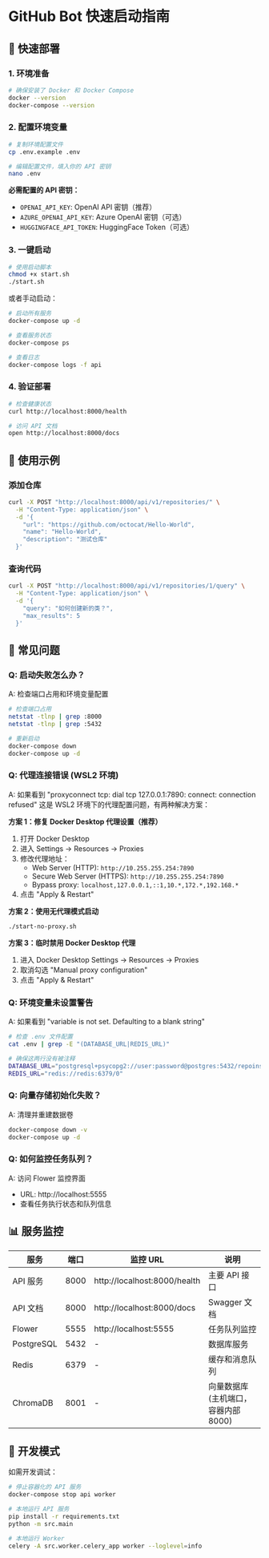 # GitHub Bot 快速启动指南

## 🚀 快速部署

### 1. 环境准备
```bash
# 确保安装了 Docker 和 Docker Compose
docker --version
docker-compose --version
```

### 2. 配置环境变量
```bash
# 复制环境配置文件
cp .env.example .env

# 编辑配置文件，填入你的 API 密钥
nano .env
```

**必需配置的 API 密钥：**
- `OPENAI_API_KEY`: OpenAI API 密钥（推荐）
- `AZURE_OPENAI_API_KEY`: Azure OpenAI 密钥（可选）
- `HUGGINGFACE_API_TOKEN`: HuggingFace Token（可选）

### 3. 一键启动
```bash
# 使用启动脚本
chmod +x start.sh
./start.sh
```

或者手动启动：
```bash
# 启动所有服务
docker-compose up -d

# 查看服务状态
docker-compose ps

# 查看日志
docker-compose logs -f api
```

### 4. 验证部署
```bash
# 检查健康状态
curl http://localhost:8000/health

# 访问 API 文档
open http://localhost:8000/docs
```

## 📝 使用示例

### 添加仓库
```bash
curl -X POST "http://localhost:8000/api/v1/repositories/" \
  -H "Content-Type: application/json" \
  -d '{
    "url": "https://github.com/octocat/Hello-World",
    "name": "Hello-World",
    "description": "测试仓库"
  }'
```

### 查询代码
```bash
curl -X POST "http://localhost:8000/api/v1/repositories/1/query" \
  -H "Content-Type: application/json" \
  -d '{
    "query": "如何创建新的类？",
    "max_results": 5
  }'
```

## 🔧 常见问题

### Q: 启动失败怎么办？
A: 检查端口占用和环境变量配置
```bash
# 检查端口占用
netstat -tlnp | grep :8000
netstat -tlnp | grep :5432

# 重新启动
docker-compose down
docker-compose up -d
```

### Q: 代理连接错误 (WSL2 环境)
A: 如果看到 "proxyconnect tcp: dial tcp 127.0.0.1:7890: connect: connection refused"
这是 WSL2 环境下的代理配置问题，有两种解决方案：

**方案 1：修复 Docker Desktop 代理设置（推荐）**
1. 打开 Docker Desktop
2. 进入 Settings → Resources → Proxies
3. 修改代理地址：
   - Web Server (HTTP): `http://10.255.255.254:7890`
   - Secure Web Server (HTTPS): `http://10.255.255.254:7890`
   - Bypass proxy: `localhost,127.0.0.1,::1,10.*,172.*,192.168.*`
4. 点击 "Apply & Restart"

**方案 2：使用无代理模式启动**
```bash
./start-no-proxy.sh
```

**方案 3：临时禁用 Docker Desktop 代理**
1. 进入 Docker Desktop Settings → Resources → Proxies
2. 取消勾选 "Manual proxy configuration"
3. 点击 "Apply & Restart"

### Q: 环境变量未设置警告
A: 如果看到 "variable is not set. Defaulting to a blank string"
```bash
# 检查 .env 文件配置
cat .env | grep -E "(DATABASE_URL|REDIS_URL)"

# 确保这两行没有被注释
DATABASE_URL="postgresql+psycopg2://user:password@postgres:5432/repoinsight"
REDIS_URL="redis://redis:6379/0"
```

### Q: 向量存储初始化失败？
A: 清理并重建数据卷
```bash
docker-compose down -v
docker-compose up -d
```

### Q: 如何监控任务队列？
A: 访问 Flower 监控界面
- URL: http://localhost:5555
- 查看任务执行状态和队列信息

## 📊 服务监控

| 服务 | 端口 | 监控 URL | 说明 |
|------|------|----------|------|
| API 服务 | 8000 | http://localhost:8000/health | 主要 API 接口 |
| API 文档 | 8000 | http://localhost:8000/docs | Swagger 文档 |
| Flower | 5555 | http://localhost:5555 | 任务队列监控 |
| PostgreSQL | 5432 | - | 数据库服务 |
| Redis | 6379 | - | 缓存和消息队列 |
| ChromaDB | 8001 | - | 向量数据库 (主机端口，容器内部8000) |

## 🔄 开发模式

如需开发调试：
```bash
# 停止容器化的 API 服务
docker-compose stop api worker

# 本地运行 API 服务
pip install -r requirements.txt
python -m src.main

# 本地运行 Worker
celery -A src.worker.celery_app worker --loglevel=info
```
